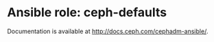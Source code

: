 # Ansible role: ceph-defaults

Documentation is available at http://docs.ceph.com/cephadm-ansible/.
